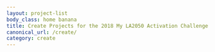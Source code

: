 ```yaml
---
layout: project-list
body_class: home banana
title: Create Projects for the 2018 My LA2050 Activation Challenge
canonical_url: /create/
category: create
---
```


